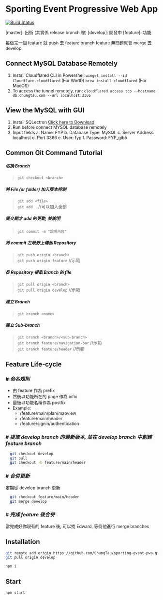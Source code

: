 # Sporting Event Progressive Web App

[![Build Status](https://travis-ci.org/joemccann/dillinger.svg?branch=master)](https://github.com/ChungTau/sporting-event-pwa/tree/master)

\[master]: 出街 (其實係 release branch 嚟)
\[develop]: 開發中
\[feature]: 功能

每做完一個 feature 就 push 去 feature branch
feature 無問題就會 merge 去 develop

## Connect MySQL Database Remotely

1. Install Cloudflared CLI in Powershell
   `winget install --id Cloudflare.cloudflared` (For Win10)
   `brew install cloudflared` (For MacOS)
2. To access the tunnel remotely, run:
   `cloudflared access tcp --hostname db.chungtau.com --url localhost:3366`

## View the MySQL with GUI

1. Install SQLectron
   [Click here to Download](https://github.com/sqlectron/sqlectron-gui/releases/download/v1.38.0/sqlectron-Setup-1.38.0.exe)
2. Run before connect MYSQL database remotely
3. Input fields
   a. Name: FYP
   b. Database Type: MySQL
   c. Server Address: localhost
   d. Port 3366
   e. User: fyp
   f. Password: FYP_gib5

## Common Git Command Tutorial

##### 切換 Branch

> `git checkout <branch>`

##### 將 File (or folder) 加入版本控制

> `git add <file>`\
> `git add .` //可以加入全部

##### 提交剛才 add 的更動, 並說明

> `git commit -m "說明內容"`

##### 將 commit 左既野上傳到 Repository

> `git push origin <branch>`\
> `git push origin feature` //示範

##### 從 Repository 提取 Branch 的 file

> `git pull origin <branch>`\
> `git pull origin develop` //示範

##### 建立 Branch

> `git branch <name>`

##### 建立 Sub-branch

> `git branch <branch>/<sub-branch>`\
> `git branch feature/navigation-bar` //示範\
> `git branch feature/header` //示範

## Feature Life-cycle

### # _命名規則_

- 由 feature 作為 prefix
- 然後以功能所在的 page 作為 infix
- 最後以功能名稱作為 postfix
- Example:
  - /feature/main/plan/mapview
  - /feature/main/header
  - /feature/signin/authentication

### # _提取 develop branch 的最新版本, 並在 develop branch 中創建 feature branch_

```sh
  git checkout develop
  git pull
  git checkout -b feature/main/header
```

### # _合併更新_

定期從 develop branch 更新

```sh
  git checkout feature/main/header
  git merge develop
```

### # _完成 feature 後合併_

當完成好你現有的 feature 後, 可以找 Edward,
等待他進行 merge branches

## Installation

```sh
git remote add origin https://github.com/ChungTau/sporting-event-pwa.git
git pull origin develop
```

```sh
npm i
```

## Start

```sh
npm start
```
